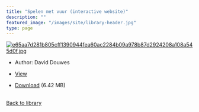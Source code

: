 ```yaml
---
title: "Spelen met vuur (interactive website)"
description: ""
featured_image: "/images/site/library-header.jpg"
type: page
---
```


<a href="https://drive.google.com/file/d/1FmxgTlC_z9sB55BItrfUd-OX8wViU45y/view" target="_blank">![e65aa7d281b805cff1390944fea60ac2284b09a978b87d2924208a108a545d0f.jpg](/images/library/e65aa7d281b805cff1390944fea60ac2284b09a978b87d2924208a108a545d0f.jpg)</a>
* Author: David Douwes
* <a href="https://drive.google.com/file/d/1FmxgTlC_z9sB55BItrfUd-OX8wViU45y/view" target="_blank">View</a>

* [Download](https://drive.google.com/uc?export=download&id=1FmxgTlC_z9sB55BItrfUd-OX8wViU45y) (6.42 MB)

<br />[Back to library](/library/)
